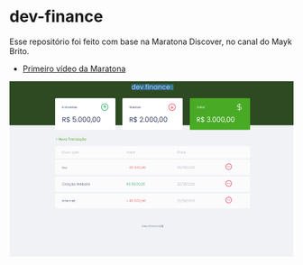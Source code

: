 # dev-finance

Esse repositório foi feito com base na Maratona Discover, no canal do Mayk Brito.
- [Primeiro vídeo da Maratona](https://www.youtube.com/watch?v=NlDr6JX3VvA)

![Foto do DevFinance](./screenshot/devfinance.png?raw=true "Foto do projeto")